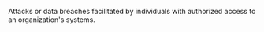 Attacks or data breaches facilitated by individuals with authorized access to an organization's systems.